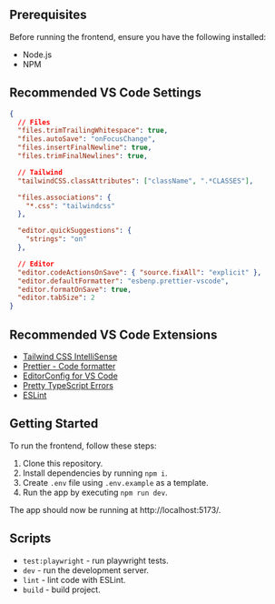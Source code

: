 ## Prerequisites

Before running the frontend, ensure you have the following installed:

- Node.js
- NPM

## Recommended VS Code Settings

```json
{
  // Files
  "files.trimTrailingWhitespace": true,
  "files.autoSave": "onFocusChange",
  "files.insertFinalNewline": true,
  "files.trimFinalNewlines": true,

  // Tailwind
  "tailwindCSS.classAttributes": ["className", ".*CLASSES"],

  "files.associations": {
    "*.css": "tailwindcss"
  },

  "editor.quickSuggestions": {
    "strings": "on"
  },

  // Editor
  "editor.codeActionsOnSave": { "source.fixAll": "explicit" },
  "editor.defaultFormatter": "esbenp.prettier-vscode",
  "editor.formatOnSave": true,
  "editor.tabSize": 2
}
```

## Recommended VS Code Extensions

- [Tailwind CSS IntelliSense](https://marketplace.visualstudio.com/items?itemName=bradlc.vscode-tailwindcss)
- [Prettier - Code formatter](https://marketplace.visualstudio.com/items?itemName=esbenp.prettier-vscode)
- [EditorConfig for VS Code](https://marketplace.visualstudio.com/items?itemName=EditorConfig.EditorConfig)
- [Pretty TypeScript Errors](https://marketplace.visualstudio.com/items?itemName=yoavbls.pretty-ts-errors)
- [ESLint](https://marketplace.visualstudio.com/items?itemName=dbaeumer.vscode-eslint)

## Getting Started

To run the frontend, follow these steps:

1. Clone this repository.
2. Install dependencies by running `npm i`.
3. Create `.env` file using `.env.example` as a template.
4. Run the app by executing `npm run dev`.

The app should now be running at http://localhost:5173/.

## Scripts

- `test:playwright` - run playwright tests.
- `dev` - run the development server.
- `lint` - lint code with ESLint.
- `build` - build project.
